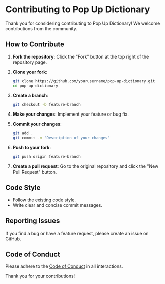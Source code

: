 # Contributing to Pop Up Dictionary

Thank you for considering contributing to Pop Up Dictionary! We welcome contributions from the community.

## How to Contribute

1. **Fork the repository**: Click the "Fork" button at the top right of the repository page.

2. **Clone your fork**: 
   ```sh
   git clone https://github.com/yourusername/pop-up-dictionary.git
   cd pop-up-dictionary
   ```

3. **Create a branch**: 
   ```sh
   git checkout -b feature-branch
   ```

4. **Make your changes**: Implement your feature or bug fix.

5. **Commit your changes**: 
   ```sh
   git add .
   git commit -m "Description of your changes"
   ```

6. **Push to your fork**: 
   ```sh
   git push origin feature-branch
   ```

7. **Create a pull request**: Go to the original repository and click the "New Pull Request" button.

## Code Style

- Follow the existing code style.
- Write clear and concise commit messages.

## Reporting Issues

If you find a bug or have a feature request, please create an issue on GitHub.

## Code of Conduct

Please adhere to the [Code of Conduct](CODE_OF_CONDUCT.md) in all interactions.

Thank you for your contributions!
